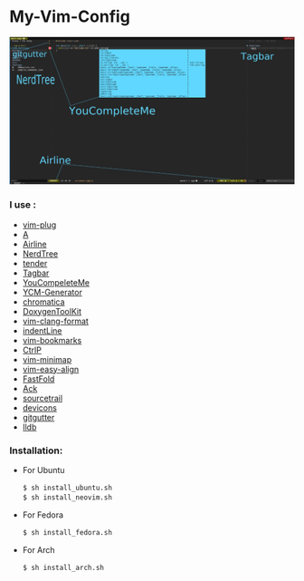 # My-Vim-Config

![ScreenShot](Screenshot.jpg)

### I use :
- [vim-plug](https://github.com/junegunn/vim-plug)
- [A](https://github.com/vim-scripts/a.vim)
- [Airline](https://github.com/vim-airline/vim-airline)
- [NerdTree](https://github.com/scrooloose/nerdtree)
- [tender](https://github.com/jacoborus/tender.vim)
- [Tagbar](https://github.com/majutsushi/tagbar)
- [YouCompeleteMe](https://github.com/Valloric/YouCompleteMe)
- [YCM-Generator](https://github.com/rdnetto/YCM-Generator)
- [chromatica](https://github.com/arakashic/chromatica.nvim)
- [DoxygenToolKit](https://github.com/mrtazz/DoxygenToolkit.vim)
- [vim-clang-format](https://github.com/rhysd/vim-clang-format)
- [indentLine](https://github.com/Yggdroot/indentLine)
- [vim-bookmarks](https://github.com/MattesGroeger/vim-bookmarks)
- [CtrlP](https://github.com/kien/ctrlp.vim)
- [vim-minimap](https://github.com/severin-lemaignan/vim-minimap)
- [vim-easy-align](https://github.com/junegunn/vim-easy-align)
- [FastFold](https://github.com/Konfekt/FastFold)
- [Ack](https://github.com/mileszs/ack.vim)
- [sourcetrail](https://github.com/CoatiSoftware/vim-sourcetrail)
- [devicons](https://github.com/ryanoasis/vim-devicons)
- [gitgutter](https://github.com/airblade/vim-gitgutter)
- [lldb](https://github.com/critiqjo/lldb.nvim)

### Installation:
- For Ubuntu
    ```sh
    $ sh install_ubuntu.sh
    $ sh install_neovim.sh
    ```
- For Fedora
    ```sh
    $ sh install_fedora.sh
    ```

- For Arch
    ```sh
    $ sh install_arch.sh
    ```
